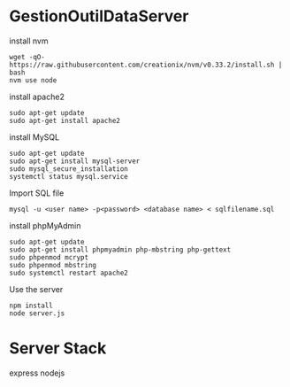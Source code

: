 # GestionOutilDataServer  
install nvm  
```
wget -qO- https://raw.githubusercontent.com/creationix/nvm/v0.33.2/install.sh | bash
nvm use node
```
install apache2  
```
sudo apt-get update
sudo apt-get install apache2
```

install MySQL
```
sudo apt-get update
sudo apt-get install mysql-server
sudo mysql_secure_installation
systemctl status mysql.service
```

Import SQL file  
```
mysql -u <user name> -p<password> <database name> < sqlfilename.sql  
```

install phpMyAdmin  
```
sudo apt-get update
sudo apt-get install phpmyadmin php-mbstring php-gettext
sudo phpenmod mcrypt
sudo phpenmod mbstring
sudo systemctl restart apache2
```
Use the server  
```
npm install  
node server.js
```

# Server Stack
express nodejs  
